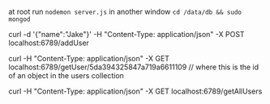 at root run `nodemon server.js`
in another window `cd /data/db && sudo mongod`

curl -d '{"name":"Jake"}' -H "Content-Type: application/json" -X POST localhost:6789/addUser

curl -H "Content-Type: application/json" -X GET localhost:6789/getUser/5da394325847a719a6611109 // where this is the id of an object in the users collection

curl -H "Content-Type: application/json" -X GET localhost:6789/getAllUsers
